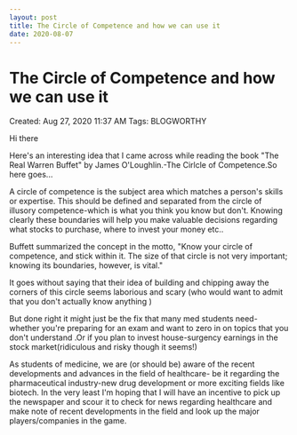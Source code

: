 ```yaml
---
layout: post
title: The Circle of Competence and how we can use it
date: 2020-08-07
---
```

# The Circle of Competence and how we can use it

Created: Aug 27, 2020 11:37 AM
Tags: BLOGWORTHY

Hi there

Here's an interesting idea that I came across while reading the book "The Real Warren Buffet" by James O'Loughlin.-The Cirlcle of Competence.So here goes...

A circle of competence is the subject area which matches a person's skills or expertise. This should be defined and separated from the circle of illusory competence-which is what you think you know but don't. Knowing clearly these boundaries will help you make valuable decisions regarding what stocks to purchase, where to invest your money etc..

Buffett summarized the concept in the motto, "Know your circle of competence, and stick within it. The size of that circle is not very important; knowing its boundaries, however, is vital."

It goes without saying that their idea of building and chipping away the corners of this circle seems laborious and scary (who would want to admit that you don't actually know anything )

But done right it might just be the fix that many med students need- whether you're preparing for an exam and want to zero in on topics that you don't understand .Or if you plan to invest house-surgency earnings in the stock market(ridiculous and risky though it seems!)

As students of medicine, we are (or should be) aware of the recent developments and advances in the field of healthcare- be it regarding the pharmaceutical industry-new drug development or more exciting fields like biotech. In the very least I'm hoping that I will have an incentive to pick up the newspaper and scour it to check for news regarding healthcare and make note of recent developments in the field and look up the major players/companies in the game.
